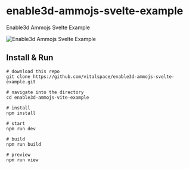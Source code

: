 # enable3d-ammojs-svelte-example
Enable3d Ammojs Svelte Example

![Enable3d Ammojs Svelte Example](https://github.com/vitalspace/enable3d-ammojs-svelte-example/assets/29004070/1a7da213-ac55-4bbc-8d15-03887cfe644d)

## Install & Run

```console
# download this repo
git clone https://github.com/vitalspace/enable3d-ammojs-svelte-example.git

# navigate into the directory
cd enable3d-ammojs-vite-example

# install
npm install

# start
npm run dev

# build
npm run build

# preview
npm run view
```
